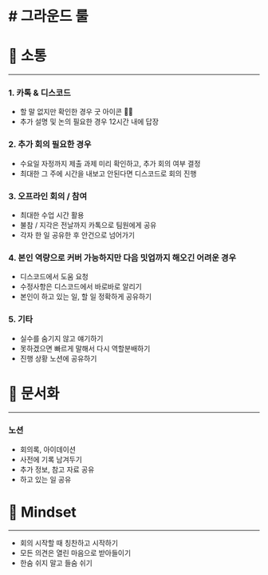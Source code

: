 # # 그라운드 룰

# 💭 **소통**

---

### **1. 카톡 & 디스코드**

- 할 말 없지만 확인한 경우 굿 아이콘 👍🏻
- 추가 설명 및 논의 필요한 경우 12시간 내에 답장

### **2. 추가 회의 필요한 경우**

- 수요일 자정까지 제출 과제 미리 확인하고, 추가 회의 여부 결정
- 최대한 그 주에 시간을 내보고 안된다면 디스코드로 회의 진행

### **3. 오프라인 회의 / 참여**

- 최대한 수업 시간 활용
- 불참 / 지각은 전날까지 카톡으로 팀원에게 공유
- 각자 한 일 공유한 후 안건으로 넘어가기

### **4. 본인 역량으로 커버 가능하지만 다음 밋업까지 해오긴 어려운 경우**

- 디스코드에서 도움 요청
- 수정사항은 디스코드에서 바로바로 알리기
- 본인이 하고 있는 일, 할 일 정확하게 공유하기

### 5. 기타

- 실수를 숨기지 않고 얘기하기
- 못하겠으면 빠르게 말해서 다시 역할분배하기
- 진행 상황 노션에 공유하기

# **📄 문서화**

---

### **노션**

- 회의록, 아이데이션
- 사전에 기록 남겨두기
- 추가 정보, 참고 자료 공유
- 하고 있는 일 공유

# 💌 Mindset

---

- 회의 시작할 때 칭찬하고 시작하기
- 모든 의견은 열린 마음으로 받아들이기
- 한숨 쉬지 말고 들숨 쉬기
